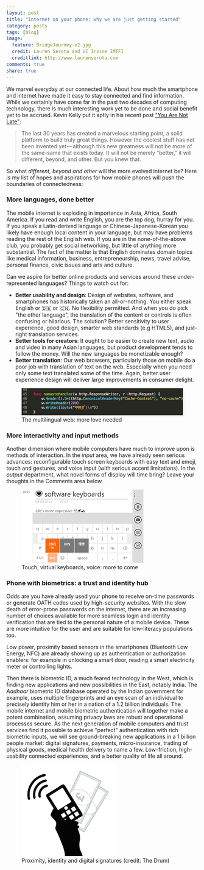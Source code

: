 ```yaml
---
layout: post
title: "Internet on your phone: why we are just getting started"
category: posts
tags: [blog]
image:
  feature: BridgeJourney-v2.jpg
  credit: Lauren Serota and UC Irvine IMTFI
  creditlink: http://www.laurenserota.com
comments: true
share: true
---
```


We marvel everyday at our connected life. About how much the smartphone and internet have made it easy to stay connected and find information. While we certainly have come far in the past two decades of computing technology, there is much interesting work yet to be done and social benefit yet to be accrued. Kevin Kelly put it aptly in his recent post ["You Are Not Late"](https://medium.com/message/you-are-not-late-b3d76f963142): 

>The last 30 years has created a marvelous starting point, a solid platform to build truly great things. However the coolest stuff has not been invented yet — although this new greatness will not be more of the same-same that exists today. It will not be merely “better,” it will different, beyond, and other. But you knew that.

So what _different, beyond and other_ will the more evolved internet be? Here is my list of hopes and aspirations for how mobile phones will push the boundaries of connectedness:

### More languages, done better
The mobile internet is exploding in importance in Asia, Africa, South America. If you read and write English, you are the top dog, hurray for you. If you speak a Latin-derived language or Chinese-Japanese-Korean you likely have enough local content in your language, but may have problems reading the rest of the English web. If you are in the none-of-the-above club, you probably get social networking, but little of anything more substantial. The fact of the matter is that English dominates domain topics like medical information, business, entrepreneurship, news, travel advise, personal finance, civic issues and arts and culture. 

Can we aspire for better online products and services around these under-represented languages? Things to watch out for:

* **Better usability and design**: Design of websites, software, and smartphones has historically taken an all-or-nothing. You either speak English or :de: or :cn:. No flexibility permitted. And when you do pick "the other language", the translation of the content or controls is often confusing or hilarious. The solution? Better sensitivity to user experience, good design, smarter web standards (e.g HTML5), and just-right translation services.
* **Better tools for creators**: It ought to be easier to create new text, audio and video in many Asian languages, but product development tends to follow the money. Will the new languages be monetizable enough? 
* **Better translation**: Our web browsers, particularly those on mobile do a poor job with translation of text on the web. Especially when you need only some text translated some of the time. Again, better user experience design will deliver large improvements in consumer delight.

<figure>
	<a><img src="/images/HindiTextInGo.jpg"></a>
	<figcaption><a title="The multilingual web: more love needed">The multilingual web: more love needed</a></figcaption>
</figure>

### More interactivity and input methods
Another dimension where mobile computers have much to improve upon is methods of interaction. In the _input_ area, we have already seen serious advances: reconfigurable touch screen keyboards with easy text and emoji, touch and gestures, and voice input (with serious accent limitations). In the _output_ department, what novel forms of display will time bring? Leave your thoughts in the Comments area below.
<figure>
	<a><img src="/images/MoreExpressiveInput.png"></a>
	<figcaption><a title="Touch, virtual keyboards, voice: more to come">Touch, virtual keyboards, voice: more to come</a></figcaption>
</figure>

### Phone with biometrics: a trust and identity hub
Odds are you have already used your phone to receive on-time passwords or generate OATH codes used by high-security websites. With the slow death of error-prone passwords on the internet, there are an increasing number of choices available for more seamless login and identity verification that are tied to the personal nature of a mobile device. These are more intuitive for the user and are suitable for low-literacy populations too. 

Low power, proximity based sensors in the smartphones (Bluetooth Low Energy, NFC) are already showing up as authentication or authorization enablers: for example in unlocking a smart door, reading a smart electricity meter or controlling lights. 

Then there is biometric ID, a much feared technology in the West, which is finding new applications and new possibilities in the East, notably India. The _Aadhaar_ biometric ID database operated by the Indian government for example, uses multiple fingerprints and an eye scan of an individual to precisely identity him or her in a nation of a 1.2 billion individuals. The mobile internet and mobile biometric authentication will together make a potent combination, assuming privacy laws are robust and operational processes secure. As the next generation of mobile computers and trust services find it possible to achieve "perfect" authentication with rich biometric inputs, we will see ground-breaking new applications in a 1 billion people market: digital signatures, payments, micro-insurance, trading of physical goods, medical health delivery to name a few. Low-friction, high-usability connected experiences, and a better quality of life all around. 
<figure>
	<a><img src="/images/Precedentpic.jpg"></a>
	<figcaption><a title="Proximity, identity and digital signatures">Proximity, identity and digital signatures (credit: The Drum)</a></figcaption>
</figure>